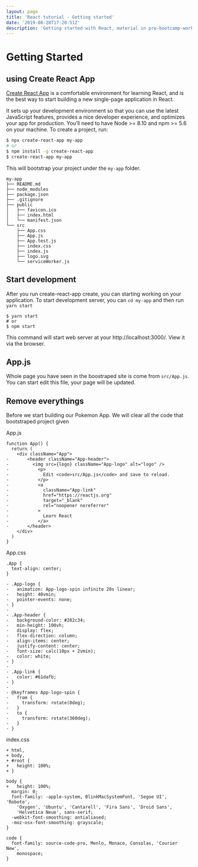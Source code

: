 ```yaml
---
layout: page
title: 'React tutorial - Getting started'
date: '2019-08-28T17:20:51Z'
description: 'Getting started with React, material in pre-bootcamp-workshop3-2019@TechLadies'
---
```


# Getting Started

## using Create React App

[Create React App](https://github.com/facebookincubator/create-react-app) is a comfortable environment for learning React, and is the best way to start building a new single-page application in React.

It sets up your development environment so that you can use the latest JavaScript features, provides a nice developer experience, and optimizes your app for production. You’ll need to have Node >= 8.10 and npm >= 5.6 on your machine. To create a project, run:

```bash
$ npx create-react-app my-app
# or
$ npm install -g create-react-app
$ create-react-app my-app
```

This will bootstrap your project under the `my-app` folder.

```
my-app
├── README.md
├── node_modules
├── package.json
├── .gitignore
├── public
│   ├── favicon.ico
│   ├── index.html
│   └── manifest.json
└── src
    ├── App.css
    ├── App.js
    ├── App.test.js
    ├── index.css
    ├── index.js
    ├── logo.svg
    └── serviceWorker.js
```

## Start development

After you run create-react-app create, you can starting working on your application. To start development server, you can `cd my-app` and then run `yarn start`

```shell
$ yarn start
# or
$ npm start
```

This command will start web server at your http://localhost:3000/. View it via the browser.

## App.js

Whole page you have seen in the boostraped site is come from `src/App.js`. You can start edit this file, your page will be updated.

## Remove everythings

Before we start building our Pokemon App. We will clear all the code that bootstraped project given

App.js

```tsx{diff}
function App() {
  return (
    <div className="App">
-       <header className="App-header">
-         <img src={logo} className="App-logo" alt="logo" />
-           <p>
-             Edit <code>src/App.js</code> and save to reload.
-           </p>
-           <a
-             className="App-link"
-             href="https://reactjs.org"
-             target="_blank"
-             rel="noopener noreferrer"
-           >
-             Learn React
-           </a>
-       </header>
    </div>
  )
}
```

App.css

```css{diff}
.App {
  text-align: center;
}

- .App-logo {
-   animation: App-logo-spin infinite 20s linear;
-   height: 40vmin;
-   pointer-events: none;
- }
-
- .App-header {
-   background-color: #282c34;
-   min-height: 100vh;
-   display: flex;
-   flex-direction: column;
-   align-items: center;
-   justify-content: center;
-   font-size: calc(10px + 2vmin);
-   color: white;
- }
-
- .App-link {
-   color: #61dafb;
- }
-
- @keyframes App-logo-spin {
-   from {
-     transform: rotate(0deg);
-   }
-   to {
-     transform: rotate(360deg);
-   }
- }
```

index.css

```css{diff}
+ html,
+ body,
+ #root {
+   height: 100%;
+ }

body {
+   height: 100%;
  margin: 0;
  font-family: -apple-system, BlinkMacSystemFont, 'Segoe UI', 'Roboto',
    'Oxygen', 'Ubuntu', 'Cantarell', 'Fira Sans', 'Droid Sans',
    'Helvetica Neue', sans-serif;
  -webkit-font-smoothing: antialiased;
  -moz-osx-font-smoothing: grayscale;
}

code {
  font-family: source-code-pro, Menlo, Monaco, Consolas, 'Courier New',
    monospace;
}
```
